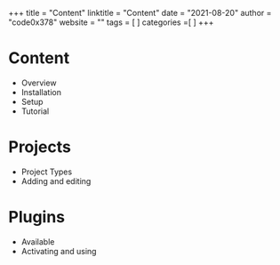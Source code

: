 +++ 
title = "Content" 
linktitle = "Content" 
date = "2021-08-20" 
author = "code0x378" 
website = "" 
tags = [  ] 
categories =[  ] 
+++ 

# Content

* Overview
* Installation
* Setup
* Tutorial

# Projects

* Project Types
* Adding and editing

# Plugins

* Available
* Activating and using